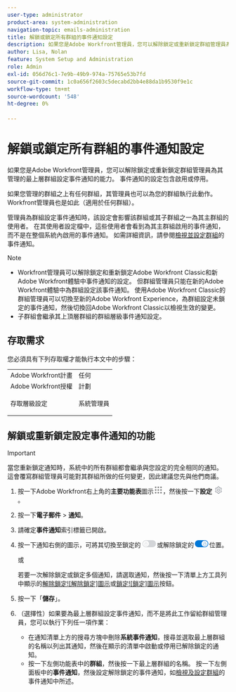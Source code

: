 ```yaml
---
user-type: administrator
product-area: system-administration
navigation-topic: emails-administration
title: 解鎖或鎖定所有群組的事件通知設定
description: 如果您是Adobe Workfront管理員，您可以解除鎖定或重新鎖定群組管理員為其管理的最上層群組設定事件通知的能力。 事件通知的設定包含啟用或停用。
author: Lisa, Nolan
feature: System Setup and Administration
role: Admin
exl-id: 056d76c1-7e9b-49b9-974a-75765e53b7fd
source-git-commit: 1c0a656f2603c5decabd2bb4e88da1b9530f9e1c
workflow-type: tm+mt
source-wordcount: '548'
ht-degree: 0%

---
```


# 解鎖或鎖定所有群組的事件通知設定

如果您是Adobe Workfront管理員，您可以解除鎖定或重新鎖定群組管理員為其管理的最上層群組設定事件通知的能力。 事件通知的設定包含啟用或停用。

如果您管理的群組之上有任何群組，其管理員也可以為您的群組執行此動作。 Workfront管理員也是如此（適用於任何群組）。

管理員為群組設定事件通知時，該設定會影響該群組或其子群組之一為其主群組的使用者。 在其使用者設定檔中，這些使用者會看到為其主群組啟用的事件通知，而不是在整個系統內啟用的事件通知。 如需詳細資訊，請參閱[檢視並設定群組](../../../administration-and-setup/manage-groups/create-and-manage-groups/view-and-configure-event-notifications-group.md)的事件通知。

>[!NOTE]
>
>* Workfront管理員可以解除鎖定和重新鎖定Adobe Workfront Classic和新Adobe Workfront體驗中事件通知的設定。 但群組管理員只能在新的Adobe Workfront體驗中為群組設定該事件通知。 使用Adobe Workfront Classic的群組管理員可以切換至新的Adobe Workfront Experience，為群組設定未鎖定的事件通知，然後切換回Adobe Workfront Classic以檢視生效的變更。
>* 子群組會繼承其上頂層群組的群組層級事件通知設定。
>

## 存取需求

您必須具有下列存取權才能執行本文中的步驟：

<table style="table-layout:auto"> 
 <col> 
 <col> 
 <tbody> 
  <tr> 
   <td role="rowheader">Adobe Workfront計畫</td> 
   <td>任何</td> 
  </tr> 
  <tr> 
   <td role="rowheader">Adobe Workfront授權</td> 
   <td>計劃</td> 
  </tr> 
  <tr> 
   <td role="rowheader">存取層級設定</td> 
   <td> <p>系統管理員</p> </td> 
  </tr> 
 </tbody> 
</table>

## 解鎖或重新鎖定設定事件通知的功能

>[!IMPORTANT]
>
>當您重新鎖定通知時，系統中的所有群組都會繼承與您設定的完全相同的通知。 這會覆寫群組管理員可能對其群組所做的任何變更，因此建議您先與他們商議。

1. 按一下Adobe Workfront右上角的&#x200B;**主要功能表**&#x200B;圖示![](assets/main-menu-icon.png)，然後按一下&#x200B;**設定** ![](assets/gear-icon-settings.png)。

1. 按一下&#x200B;**電子郵件** > **通知**。

1. 請確定&#x200B;**事件通知**&#x200B;索引標籤已開啟。
1. 按一下通知右側的圖示，可將其切換至鎖定的![鎖定圖示](assets/lock-toggle-button.png)或解除鎖定的![解除鎖定圖示](assets/unlock-toggle-button.png)位置。

   或

   若要一次解除鎖定或鎖定多個通知，請選取通知，然後按一下清單上方工具列中顯示的[解除鎖定![解除鎖定]圖示](assets/unlock-icon-toolbar.png)或[鎖定![鎖定]圖示](assets/lock-icon-locked-qs.png)按鈕。

1. 按一下「**儲存**」。
1. （選擇性）如果要為最上層群組設定事件通知，而不是將此工作留給群組管理員，您可以執行下列任一項作業：

   * 在通知清單上方的搜尋方塊中刪除&#x200B;**系統事件通知**，搜尋並選取最上層群組的名稱以列出其通知，然後在顯示的清單中啟動或停用已解除鎖定的通知。
   * 按一下左側功能表中的&#x200B;**群組**，然後按一下最上層群組的名稱。 按一下左側面板中的&#x200B;**事件通知**，然後設定解除鎖定的事件通知，如[檢視及設定群組](../../../administration-and-setup/manage-groups/create-and-manage-groups/view-and-configure-event-notifications-group.md)的事件通知中所述。
